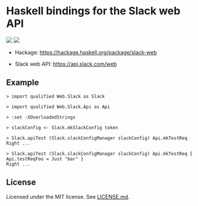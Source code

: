 # Haskell bindings for the Slack web API

[![][3]][2]
[![][5]][4]

[2]: https://www.stackage.org/lts/package/slack-web
[3]: https://www.stackage.org/package/slack-web/badge/lts
[4]: https://www.stackage.org/nightly/package/slack-web
[5]: https://www.stackage.org/package/slack-web/badge/nightly

- Hackage: <https://hackage.haskell.org/package/slack-web>

- Slack web API: <https://api.slack.com/web>

## Example

```
> import qualified Web.Slack as Slack
```

```
> import qualified Web.Slack.Api as Api
```

```
> :set -XOverloadedStrings
```

```
> slackConfig <- Slack.mkSlackConfig token
```

```
> Slack.apiTest (Slack.slackConfigManager slackConfig) Api.mkTestReq
Right ...
```

```
> Slack.apiTest (Slack.slackConfigManager slackConfig) Api.mkTestReq { Api.testReqFoo = Just "bar" }
Right ...
```

## License

Licensed under the MIT license. See [LICENSE.md](LICENSE.md).
